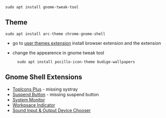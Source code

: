 	sudo apt install gnome-tweak-tool

## Theme

	sudo apt install arc-theme chrome-gnome-shell

- go to [user themes extension](https://extensions.gnome.org/extension/19/user-themes/) install browser extension and the extension
- change the appearence in gnome tweak tool

		sudo apt install pocillo-icon-theme budige-wallpapers

## Gnome Shell Extensions

- [TopIcons Plus](https://extensions.gnome.org/extension/1031/topicons/) - missing systray
- [Suspend Button](https://extensions.gnome.org/extension/826/suspend-button/) - missing suspend button
- [System Monitor](https://extensions.gnome.org/extension/120/system-monitor/)
- [Workpsace Indicator](https://extensions.gnome.org/extension/21/workspace-indicator/)
- [Sound Input & Output Device Chooser](https://extensions.gnome.org/extension/906/sound-output-device-chooser/)
